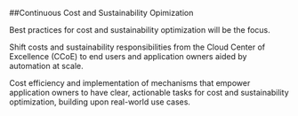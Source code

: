 ##Continuous Cost and Sustainability Opimization


Best practices for cost and sustainability optimization will be the focus.

Shift costs and sustainability responsibilities from the Cloud Center of Excellence (CCoE) to end users and application owners aided by automation at scale.

Cost efficiency and implementation of mechanisms that empower application owners to have clear, actionable tasks for cost and sustainability optimization, building upon real-world use cases.
